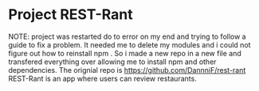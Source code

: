 # Project REST-Rant
NOTE: project was restarted do to error on my end and trying to follow a guide to fix a problem. It needed me to delete my modules and i could not figure out how to reinstall npm . So i made a new repo in a new file and transfered everything over allowing me to install npm and other dependencies. The orignial repo is 
https://github.com/DannniF/rest-rant
REST-Rant is an app where users can review restaurants.
